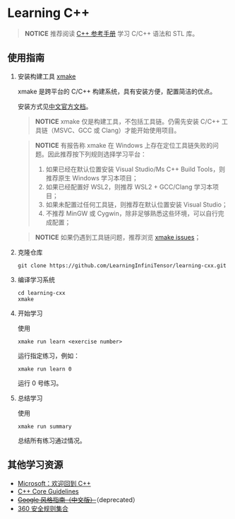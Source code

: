 ﻿# Learning C++

> **NOTICE** 推荐阅读 [C++ 参考手册](https://zh.cppreference.com/w/cpp) 学习 C/C++ 语法和 STL 库。

## 使用指南

1. 安装构建工具 [xmake](https://xmake.io/)

   xmake 是跨平台的 C/C++ 构建系统，具有安装方便，配置简洁的优点。

   安装方式见[中文官方文档](https://xmake.io/#/zh-cn/getting_started?id=%e5%ae%89%e8%a3%85)。

   > **NOTICE** xmake 仅是构建工具，不包括工具链。仍需先安装 C/C++ 工具链（MSVC、GCC 或 Clang）才能开始使用项目。

   > **NOTICE** 有报告称 xmake 在 Windows 上存在定位工具链失败的问题。因此推荐按下列规则选择学习平台：
   >
   > 1. 如果已经在默认位置安装 Visual Studio/Ms C++ Build Tools，则推荐原生 Windows 学习本项目；
   > 2. 如果已经配置好 WSL2，则推荐 WSL2 + GCC/Clang 学习本项目；
   > 3. 如果未配置过任何工具链，则推荐在默认位置安装 Visual Studio；
   > 4. 不推荐 MinGW 或 Cygwin，除非足够熟悉这些环境，可以自行完成配置；

   > **NOTICE** 如果仍遇到工具链问题，推荐浏览 [xmake issues](https://github.com/xmake-io/xmake/issues)；

2. 克隆仓库

   ```shell
   git clone https://github.com/LearningInfiniTensor/learning-cxx.git
   ```

3. 编译学习系统

   ```shell
   cd learning-cxx
   xmake
   ```

4. 开始学习

   使用

   ```shell
   xmake run learn <exercise number>
   ```

   运行指定练习，例如：

   ```shell
   xmake run learn 0
   ```

   运行 0 号练习。

5. 总结学习

   使用

   ```shell
   xmake run summary
   ```

   总结所有练习通过情况。

## 其他学习资源

- [Microsoft：欢迎回到 C++](https://learn.microsoft.com/zh-cn/cpp/cpp/welcome-back-to-cpp-modern-cpp?view=msvc-170)
- [C++ Core Guidelines](https://isocpp.github.io/CppCoreGuidelines/CppCoreGuidelines)
- ~~[Google 风格指南（中文版）](https://zh-google-styleguide.readthedocs.io/en/latest/google-cpp-styleguide/contents.html)~~（deprecated）
- [360 安全规则集合](https://github.com/Qihoo360/safe-rules)
